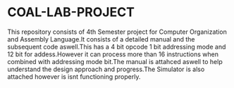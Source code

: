 # COAL-LAB-PROJECT
This repository consists of 4th Semester project for Computer Organization and Assembly Language.It consists of a detailed manual and the subsequent code aswell.This has a 4 bit opcode 1 bit addressing mode and 12 bit for addess.However it can process more than 16 instructions when combined with addressing mode bit.The manual is attahced aswell to help understand the design approach and progress.The Simulator is also attached however is isnt functioning properly.
